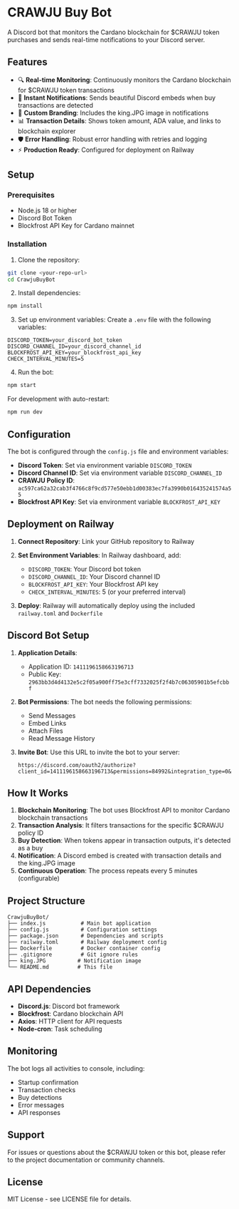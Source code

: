 # CRAWJU Buy Bot

A Discord bot that monitors the Cardano blockchain for $CRAWJU token purchases and sends real-time notifications to your Discord server.

## Features

- 🔍 **Real-time Monitoring**: Continuously monitors the Cardano blockchain for $CRAWJU token transactions
- 🚀 **Instant Notifications**: Sends beautiful Discord embeds when buy transactions are detected
- 👑 **Custom Branding**: Includes the king.JPG image in notifications
- 📊 **Transaction Details**: Shows token amount, ADA value, and links to blockchain explorer
- 🛡️ **Error Handling**: Robust error handling with retries and logging
- ⚡ **Production Ready**: Configured for deployment on Railway

## Setup

### Prerequisites

- Node.js 18 or higher
- Discord Bot Token
- Blockfrost API Key for Cardano mainnet

### Installation

1. Clone the repository:
```bash
git clone <your-repo-url>
cd CrawjuBuyBot
```

2. Install dependencies:
```bash
npm install
```

3. Set up environment variables:
Create a `.env` file with the following variables:
```env
DISCORD_TOKEN=your_discord_bot_token
DISCORD_CHANNEL_ID=your_discord_channel_id
BLOCKFROST_API_KEY=your_blockfrost_api_key
CHECK_INTERVAL_MINUTES=5
```

4. Run the bot:
```bash
npm start
```

For development with auto-restart:
```bash
npm run dev
```

## Configuration

The bot is configured through the `config.js` file and environment variables:

- **Discord Token**: Set via environment variable `DISCORD_TOKEN`
- **Discord Channel ID**: Set via environment variable `DISCORD_CHANNEL_ID`
- **CRAWJU Policy ID**: `ac597ca62a32cab3f4766c8f9cd577e50ebb1d00383ec7fa3990b016435241574a55`
- **Blockfrost API Key**: Set via environment variable `BLOCKFROST_API_KEY`

## Deployment on Railway

1. **Connect Repository**: Link your GitHub repository to Railway

2. **Set Environment Variables**: In Railway dashboard, add:
   - `DISCORD_TOKEN`: Your Discord bot token
   - `DISCORD_CHANNEL_ID`: Your Discord channel ID
   - `BLOCKFROST_API_KEY`: Your Blockfrost API key
   - `CHECK_INTERVAL_MINUTES`: 5 (or your preferred interval)

3. **Deploy**: Railway will automatically deploy using the included `railway.toml` and `Dockerfile`

## Discord Bot Setup

1. **Application Details**:
   - Application ID: `1411196158663196713`
   - Public Key: `2963bb3d4d4132e5c2f05a900ff75e3cff7332025f2f4b7c06305901b5efcbbf`

2. **Bot Permissions**: The bot needs the following permissions:
   - Send Messages
   - Embed Links
   - Attach Files
   - Read Message History

3. **Invite Bot**: Use this URL to invite the bot to your server:
   ```
   https://discord.com/oauth2/authorize?client_id=1411196158663196713&permissions=84992&integration_type=0&scope=bot
   ```

## How It Works

1. **Blockchain Monitoring**: The bot uses Blockfrost API to monitor Cardano blockchain transactions
2. **Transaction Analysis**: It filters transactions for the specific $CRAWJU policy ID
3. **Buy Detection**: When tokens appear in transaction outputs, it's detected as a buy
4. **Notification**: A Discord embed is created with transaction details and the king.JPG image
5. **Continuous Operation**: The process repeats every 5 minutes (configurable)

## Project Structure

```
CrawjuBuyBot/
├── index.js           # Main bot application
├── config.js          # Configuration settings
├── package.json       # Dependencies and scripts
├── railway.toml       # Railway deployment config
├── Dockerfile         # Docker container config
├── .gitignore         # Git ignore rules
├── king.JPG          # Notification image
└── README.md         # This file
```

## API Dependencies

- **Discord.js**: Discord bot framework
- **Blockfrost**: Cardano blockchain API
- **Axios**: HTTP client for API requests
- **Node-cron**: Task scheduling

## Monitoring

The bot logs all activities to console, including:
- Startup confirmation
- Transaction checks
- Buy detections
- Error messages
- API responses

## Support

For issues or questions about the $CRAWJU token or this bot, please refer to the project documentation or community channels.

## License

MIT License - see LICENSE file for details.
